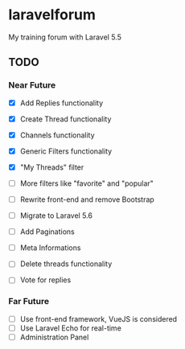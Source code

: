 # laravelforum

My training forum with Laravel 5.5

## TODO

### Near Future

- [x] Add Replies functionality
- [x] Create Thread functionality
- [x] Channels functionality
- [x] Generic Filters functionality
- [x] "My Threads" filter
- [ ] More filters like "favorite" and "popular"
- [ ] Rewrite front-end and remove Bootstrap
- [ ] Migrate to Laravel 5.6
- [ ] Add Paginations
- [ ] Meta Informations
- [ ] Delete threads functionality
- [ ] Vote for replies



### Far Future
- [ ] Use front-end framework, VueJS is considered
- [ ] Use Laravel Echo for real-time
- [ ] Administration Panel
